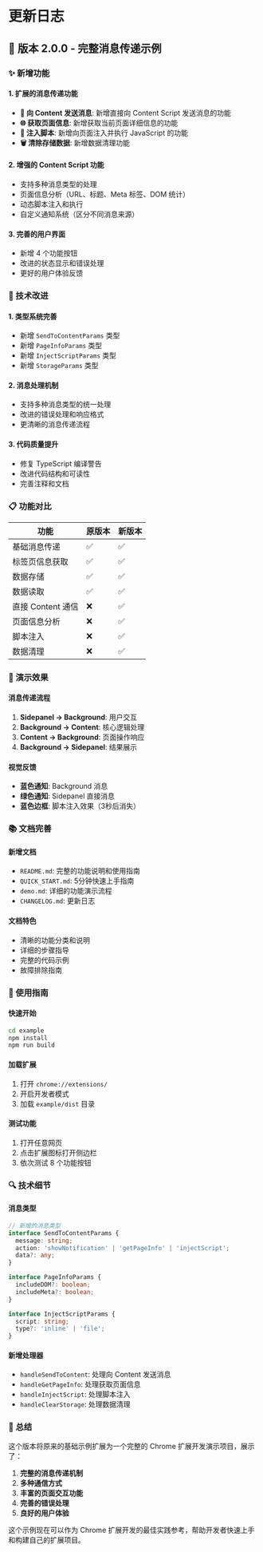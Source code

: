 # 更新日志

## 🎉 版本 2.0.0 - 完整消息传递示例

### ✨ 新增功能

#### 1. 扩展的消息传递功能

- **📨 向 Content 发送消息**: 新增直接向 Content Script 发送消息的功能
- **🌐 获取页面信息**: 新增获取当前页面详细信息的功能
- **🔧 注入脚本**: 新增向页面注入并执行 JavaScript 的功能
- **🗑️ 清除存储数据**: 新增数据清理功能

#### 2. 增强的 Content Script 功能

- 支持多种消息类型的处理
- 页面信息分析（URL、标题、Meta 标签、DOM 统计）
- 动态脚本注入和执行
- 自定义通知系统（区分不同消息来源）

#### 3. 完善的用户界面

- 新增 4 个功能按钮
- 改进的状态显示和错误处理
- 更好的用户体验反馈

### 🔧 技术改进

#### 1. 类型系统完善

- 新增 `SendToContentParams` 类型
- 新增 `PageInfoParams` 类型
- 新增 `InjectScriptParams` 类型
- 新增 `StorageParams` 类型

#### 2. 消息处理机制

- 支持多种消息类型的统一处理
- 改进的错误处理和响应格式
- 更清晰的消息传递流程

#### 3. 代码质量提升

- 修复 TypeScript 编译警告
- 改进代码结构和可读性
- 完善注释和文档

### 📋 功能对比

| 功能              | 原版本 | 新版本 |
| ----------------- | ------ | ------ |
| 基础消息传递      | ✅     | ✅     |
| 标签页信息获取    | ✅     | ✅     |
| 数据存储          | ✅     | ✅     |
| 数据读取          | ✅     | ✅     |
| 直接 Content 通信 | ❌     | ✅     |
| 页面信息分析      | ❌     | ✅     |
| 脚本注入          | ❌     | ✅     |
| 数据清理          | ❌     | ✅     |

### 🎯 演示效果

#### 消息传递流程

1. **Sidepanel → Background**: 用户交互
2. **Background → Content**: 核心逻辑处理
3. **Content → Background**: 页面操作响应
4. **Background → Sidepanel**: 结果展示

#### 视觉反馈

- **蓝色通知**: Background 消息
- **绿色通知**: Sidepanel 直接消息
- **蓝色边框**: 脚本注入效果（3秒后消失）

### 📚 文档完善

#### 新增文档

- `README.md`: 完整的功能说明和使用指南
- `QUICK_START.md`: 5分钟快速上手指南
- `demo.md`: 详细的功能演示流程
- `CHANGELOG.md`: 更新日志

#### 文档特色

- 清晰的功能分类和说明
- 详细的步骤指导
- 完整的代码示例
- 故障排除指南

### 🚀 使用指南

#### 快速开始

```bash
cd example
npm install
npm run build
```

#### 加载扩展

1. 打开 `chrome://extensions/`
2. 开启开发者模式
3. 加载 `example/dist` 目录

#### 测试功能

1. 打开任意网页
2. 点击扩展图标打开侧边栏
3. 依次测试 8 个功能按钮

### 🔍 技术细节

#### 消息类型

```typescript
// 新增的消息类型
interface SendToContentParams {
  message: string;
  action: 'showNotification' | 'getPageInfo' | 'injectScript';
  data?: any;
}

interface PageInfoParams {
  includeDOM?: boolean;
  includeMeta?: boolean;
}

interface InjectScriptParams {
  script: string;
  type?: 'inline' | 'file';
}
```

#### 新增处理器

- `handleSendToContent`: 处理向 Content 发送消息
- `handleGetPageInfo`: 处理获取页面信息
- `handleInjectScript`: 处理脚本注入
- `handleClearStorage`: 处理数据清理

### 🎊 总结

这个版本将原来的基础示例扩展为一个完整的 Chrome 扩展开发演示项目，展示了：

1. **完整的消息传递机制**
2. **多种通信方式**
3. **丰富的页面交互功能**
4. **完善的错误处理**
5. **良好的用户体验**

这个示例现在可以作为 Chrome 扩展开发的最佳实践参考，帮助开发者快速上手和构建自己的扩展项目。
